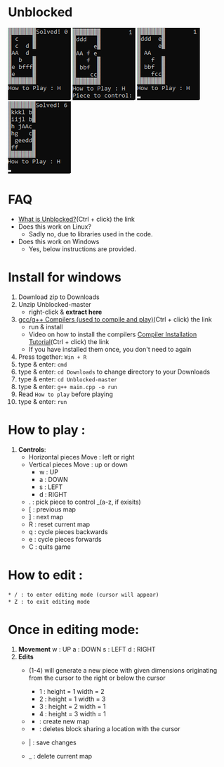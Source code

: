 # Unblocked
![Example 1](Ex1.png)
![Example 2](Ex2.png)
![Example 3](Ex3.png)
![Example 4](Ex4.png)

# FAQ
* [What is Unblocked?](https://play.google.com/store/apps/details?id=com.kiragames.unblockmefree&hl=en_US)(Ctrl + click) the link
* Does this work on Linux?
    - Sadly no, due to libraries used in the code.
* Does this work on Windows
    - Yes, below instructions are provided.

# Install for windows
1. Download zip to Downloads
2. Unzip Unblocked-master
    * right-click & **extract here**
3. [gcc/g++ Compilers (used to compile and play)](https://iweb.dl.sourceforge.net/project/tdm-gcc/TDM-GCC%20Installer/tdm64-gcc-5.1.0-2.exe)(Ctrl + click) the link
    * run & install
    * Video on how to install the compilers [Compiler Installation Tutorial](https://youtu.be/w23QyVb1Jx4)(Ctrl + click) the link
    * If you have installed them once, you don't need to again
4. Press together: ```Win + R```
5. type & enter: ```cmd```
6. type & enter: ```cd Downloads``` to **c**hange **d**irectory to your Downloads
7. type & enter: ```cd Unblocked-master```
8. type & enter: ```g++ main.cpp -o run```
9. Read ```How to play``` before playing
10. type & enter: ```run```

# How to play :
1. **Controls**:
    * Horizontal pieces Move : left or right
    * Vertical pieces Move : up or down
        - w : UP
        - a : DOWN
        - s : LEFT
        - d : RIGHT
    * . : pick piece to control _(a-z, if exisits)
    * [ : previous map
    * ] : next map
    * R : reset current map
    * q : cycle pieces backwards
    * e : cycle pieces forwards
    * C : quits game
    
    
# How to edit :
    * / : to enter editing mode (cursor will appear)
    * Z : to exit editing mode
# Once in editing mode:
1. **Movement**
    w : UP
    a : DOWN
    s : LEFT
    d : RIGHT
2. **Edits**
    * (1-4) will generate a new piece with given dimensions originating from the cursor to the right or below the cursor
        - 1 : height = 1 width = 2
        - 2 : height = 1 width = 3
        - 3 : height = 2 width = 1
        - 4 : height = 3 width = 1
    
    * + : create new map
    * - : deletes block sharing a location with the cursor
    * | : save changes
    * _ : delete current map